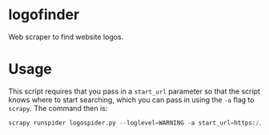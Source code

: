 # logofinder

Web scraper to find website logos.

# Usage

This script requires that you pass in a `start_url` parameter so that the script knows where to start searching, which you can pass in using the `-a` flag to `scrapy`. The command then is:
~~~python
scrapy runspider logospider.py --loglevel=WARNING -a start_url=https://www.google.com
~~~
